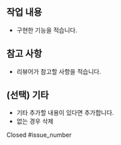 ## 작업 내용
- 구현한 기능을 적습니다.

## 참고 사항
- 리뷰어가 참고할 사항을 적습니다.

## (선택) 기타
- 기타 추가할 내용이 있다면 추가합니다.
- 없는 경우 삭제

Closed #issue_number